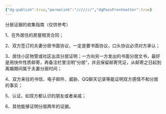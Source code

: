 ```yaml
---
{"dg-publish":true,"permalink":"///////","dgPassFrontmatter":true}
---
```


分居证据的收集指南（仅供参考）

1、在外居住的房屋租赁合同；

2、双方签订的夫妻分居书面协议，一定是要书面协议，口头协议必须对方承认；

3、居住小区物管或社区出具分居证明；一方向另一方发出的书面分居文书，最好是用快件性质邮寄，再备注栏里注明“分居”，并且保留邮寄凭证，从邮寄之日起到离婚期间属于夫妻分居时间；

4、双方来往的书信、电子邮件、威胁、QQ聊天记录等能证明双方感情不和分居的事实；

5、认证，如双方都认识的朋友或者亲戚；

6、其他能够证明分居两年的证据。